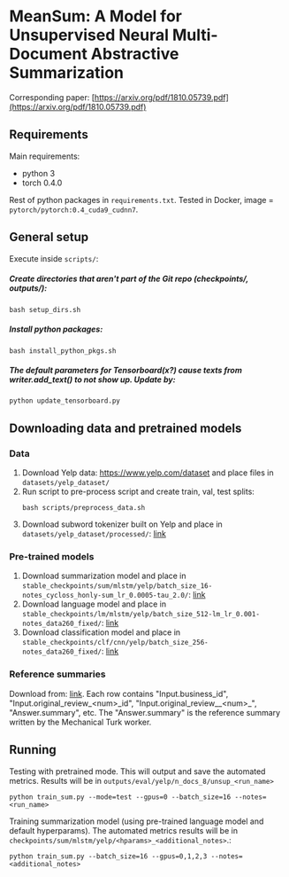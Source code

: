 # MeanSum: A Model for Unsupervised Neural Multi-Document Abstractive Summarization

Corresponding paper: [https://arxiv.org/pdf/1810.05739.pdf](https://arxiv.org/pdf/1810.05739.pdf)


## Requirements

Main requirements:
- python 3
- torch 0.4.0

Rest of python packages in ```requirements.txt```.
Tested in Docker, image = ```pytorch/pytorch:0.4_cuda9_cudnn7```.

## General setup 

Execute inside ```scripts/```:

##### Create directories that aren't part of the Git repo (checkpoints/, outputs/):

```
bash setup_dirs.sh
```

##### Install python packages:

```
bash install_python_pkgs.sh
```

##### The default parameters for Tensorboard(x?) cause texts from writer.add_text() to not show up. Update by:

```
python update_tensorboard.py
```



## Downloading data and pretrained models

### Data

1. Download Yelp data: https://www.yelp.com/dataset and place files in ```datasets/yelp_dataset/```
2. Run script to pre-process script and create train, val, test splits:
    ```
    bash scripts/preprocess_data.sh
    ```
3. Download subword tokenizer built on Yelp and place in 
```datasets/yelp_dataset/processed/```: 
[link](https://s3.us-east-2.amazonaws.com/unsup-sum/subwordenc_32000_maxrevs260_fixed.pkl)

### Pre-trained models

1. Download summarization model and place in 
```stable_checkpoints/sum/mlstm/yelp/batch_size_16-notes_cycloss_honly-sum_lr_0.0005-tau_2.0/```: 
[link](https://s3.us-east-2.amazonaws.com/unsup-sum/sum_e0_tot3.32_r1f0.27.pt)
2. Download language model and place in 
```stable_checkpoints/lm/mlstm/yelp/batch_size_512-lm_lr_0.001-notes_data260_fixed/```: 
[link](https://s3.us-east-2.amazonaws.com/unsup-sum/lm_e24_2.88.pt)
3. Download classification model and place in 
```stable_checkpoints/clf/cnn/yelp/batch_size_256-notes_data260_fixed/```: 
[link](https://s3.us-east-2.amazonaws.com/unsup-sum/clf_e10_l0.6760_a0.7092.pt)


### Reference summaries

Download from: [link](https://s3.us-east-2.amazonaws.com/unsup-sum/summaries_0-200_cleaned.csv).
Each row contains "Input.business_id", "Input.original_review_\<num\>\_id", 
"Input.original_review__\<num\>\_", "Answer.summary", etc. The "Answer.summary" is the
reference summary written by the Mechanical Turk worker.


## Running

Testing with pretrained mode. This will output and save the automated metrics. 
Results will be in ```outputs/eval/yelp/n_docs_8/unsup_<run_name>```
```
python train_sum.py --mode=test --gpus=0 --batch_size=16 --notes=<run_name>
```

Training summarization model (using pre-trained language model and default hyperparams).
The automated metrics results will be in ```checkpoints/sum/mlstm/yelp/<hparams>_<additional_notes>```.:
```
python train_sum.py --batch_size=16 --gpus=0,1,2,3 --notes=<additional_notes> 
```
